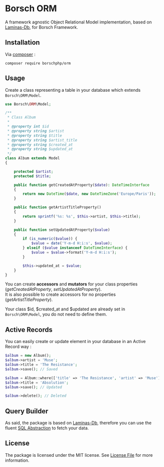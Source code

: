 # Borsch ORM

A framework agnostic Object Relational Model implementation, based on [Laminas-Db](https://docs.laminas.dev/laminas-db/), for Borsch Framework.

## Installation

Via [composer](https://getcomposer.org/) :

`composer require borschphp/orm`

## Usage

Create a class representing a table in your database which extends `Borsch\ORM\Model`.

```php
use Borsch\ORM\Model;

/**
 * Class Album
 *
 * @property int $id
 * @property string $artist
 * @property string $title
 * @property string $artist_title
 * @property string $created_at
 * @property string $updated_at
 */
class Album extends Model
{

    protected $artist;
    protected $title;

    public function getCreatedAtProperty($date): DateTimeInterface
    {
        return new DateTime($date, new DateTimeZone('Europe/Paris'));
    }

    public function getArtistTitleProperty()
    {
        return sprintf('%s: %s', $this->artist, $this->title);
    }

    public function setUpdatedAtProperty($value)
    {
        if (is_numeric($value)) {
            $value = date('Y-m-d H:i:s', $value);
        } elseif ($value instanceof DateTimeInterface) {
            $value = $value->format('Y-m-d H:i:s');
        }

        $this->updated_at = $value;
    }
}
```

You can create **accessors** and **mutators** for your class properties (_getCreatedAtProperty_, _setUpdatedAtProperty_).  
It is also possible to create accessors for no properties (_getArtistTitleProperty_).

Your class $id, $created_at and $updated are already set in `Borsch\ORM\Model`, you do not need to define them.

## Active Records

You can easily create or update element in your database in an Active Record way :

```php
$album = new Album();
$album->artist = 'Muse';
$album->title = 'The Resistance';
$album->save(); // Saved

$album = Album::where(['title' => 'The Resistance', 'artist' => 'Muse'])->first();
$album->title = 'Absolution';
$album->save(); // Updated

$album->delete(); // Deleted
```

## Query Builder

As said, the package is based on [Laminas-Db](https://docs.laminas.dev/laminas-db/), therefore you can use the fluent [SQL Abstraction](https://docs.laminas.dev/laminas-db/sql/) to fetch your data.

## License

The package is licensed under the MIT license. See [License File](https://github.com/borschphp/orm/blob/master/LICENSE.md) for more information.